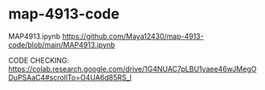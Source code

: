 # map-4913-code
MAP4913.ipynb
https://github.com/Maya12430/map-4913-code/blob/main/MAP4913.ipynb





CODE CHECKING: https://colab.research.google.com/drive/1G4NUAC7pLBU1yaee46wJMegODuPSAaC4#scrollTo=O4UA6d85RS_l
